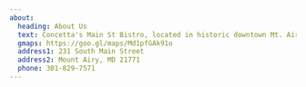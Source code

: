 ```yaml
---
about:
  heading: About Us
  text: Concetta's Main St Bistro, located in historic downtown Mt. Airy, opens daily at 7:30 with a complete breakfast & brunch menu. For lunch, enjoy one of our famously over stuffed sandwiches or subs. Our soups & salads our seasonal, fresh and "Souper" Calafrajgalistically delicious. In addition to daily chef inspired creations, customer creativity is welcome and encouraged. Just because you don't see it on our menu doesn't mean we can't make fresh for you. We invite you to stop in for breakfast, brunch, lunch or take home one of our unique oven ready dinners.
  gmaps: https://goo.gl/maps/Md1pfGAk91o
  address1: 231 South Main Street
  address2: Mount Airy, MD 21771
  phone: 301-829-7571
---
```


